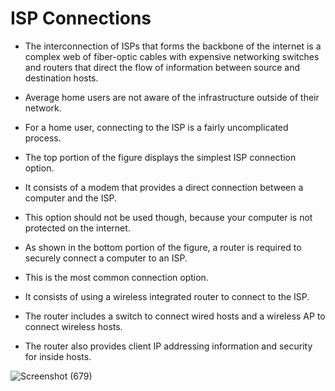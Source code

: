 # ISP Connections

- The interconnection of ISPs that forms the backbone of the internet is a complex web of fiber-optic cables with expensive networking switches and routers that direct the flow of information between source and destination hosts. 
- Average home users are not aware of the infrastructure outside of their network. 
- For a home user, connecting to the ISP is a fairly uncomplicated process.

- The top portion of the figure displays the simplest ISP connection option. 
- It consists of a modem that provides a direct connection between a computer and the ISP. 
- This option should not be used though, because your computer is not protected on the internet.

- As shown in the bottom portion of the figure, a router is required to securely connect a computer to an ISP. 
- This is the most common connection option. 
- It consists of using a wireless integrated router to connect to the ISP. 
- The router includes a switch to connect wired hosts and a wireless AP to connect wireless hosts. 
- The router also provides client IP addressing information and security for inside hosts.

![Screenshot (679)](https://user-images.githubusercontent.com/63872951/175380381-ae647eb8-1a4c-4439-9856-c52a144173f3.png)


